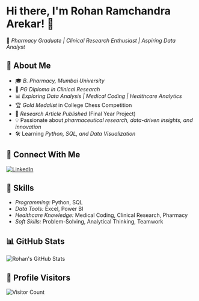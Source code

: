 # Hi there, I'm Rohan Ramchandra Arekar! 👋  

💊 *Pharmacy Graduate | Clinical Research Enthusiast | Aspiring Data Analyst*  

## 📌 About Me  
- 🎓 *B. Pharmacy, Mumbai University*  
- 🔬 *PG Diploma in Clinical Research*  
- 📊 *Exploring Data Analysis | Medical Coding | Healthcare Analytics*  
- 🏆 *Gold Medalist* in College Chess Competition  
- 📖 *Research Article Published* (Final Year Project)  
- 💡 Passionate about *pharmaceutical research, data-driven insights, and innovation*  
- 🛠️ Learning *Python, SQL, and Data Visualization*  

## 🔗 Connect With Me  
[![LinkedIn](https://img.shields.io/badge/LinkedIn-0077B5?style=for-the-badge&logo=linkedin&logoColor=white)](https://www.linkedin.com/in/rohan-arekar-r8080b888)  

## 🚀 Skills  
- *Programming:* Python, SQL  
- *Data Tools:* Excel, Power BI  
- *Healthcare Knowledge:* Medical Coding, Clinical Research, Pharmacy  
- *Soft Skills:* Problem-Solving, Analytical Thinking, Teamwork  

## 📊 GitHub Stats  
![Rohan's GitHub Stats](https://github-readme-stats.vercel.app/api?username=rohan-arekar&show_icons=true&theme=radical)  

## 📌 Profile Visitors  
![Visitor Count](https://komarev.com/ghpvc/?username=rohan-arekar&label=Profile%20Views&color=0e75b6&style=flat)  
